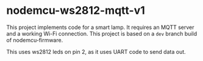 # nodemcu-ws2812-mqtt-v1

This project implements code for a smart lamp. It requires an MQTT server and a working Wi-Fi connection.
This project is based on a `dev` branch build of nodemcu-firmware.

This uses ws2812 leds on pin 2, as it uses UART code to send data out.
